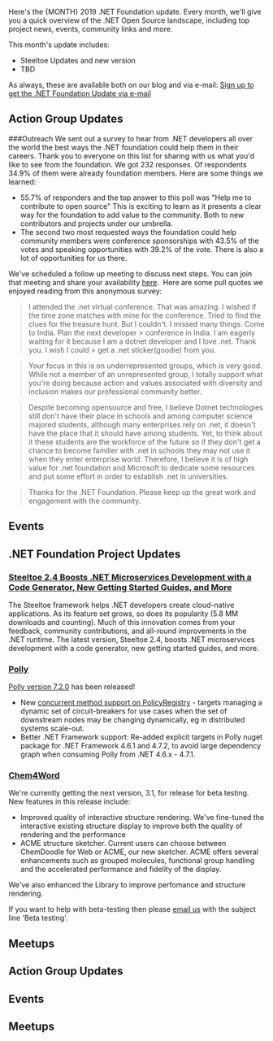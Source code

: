Here's the {MONTH} 2019 .NET Foundation update. Every month, we'll give you a quick overview of the .NET Open Source landscape, including top project news, events, community links and more.

This month's update includes:

* Steeltoe Updates and new version
* TBD

As always, these are available both on our blog and via e-mail: [Sign up to get the .NET Foundation Update via e-mail](http://eepurl.com/dhL_qb)

## Action Group Updates

###Outreach
We sent out a survey to hear from .NET developers all over the world the best ways the .NET foundation could help them in their careers. Thank you to everyone on this list for sharing with us what you'd like to see from the foundation. We got 232 responses. Of respondents 34.9% of them were already foundation members. 
Here are some things we learned:

- 55.7% of responders and the top answer to this poll was "Help me to contribute to open source" This is exciting to learn as it presents a clear way for the foundation to add value to the community. Both to new contributors and projects under our umbrella. 
- The second two most requested ways the foundation could help community members were conference sponsorships with 43.5% of the votes and speaking opportunities with 39.2% of the vote. There is also a lot of opportunities for us there. 

We've scheduled a follow up meeting to discuss next steps. You can join that meeting and share your availability [here](https://doodle.com/poll/kvbx842hs3megazk). 
Here are some pull quotes we enjoyed reading from this anonymous survey:

> I attended the .net virtual conference. That was amazing. I wished if the time zone matches with mine for the conference. 
> Tried to find the clues for the treasure hunt. But I couldn't. I missed many things. Come to India. Plan the next developer > conference in India. I am eagerly waiting for it because I am a dotnet developer and I love .net. Thank you. I wish I could > get a .net sticker(goodie) from you.

> Your focus in this is on underrepresented groups, which is very good. While not a member of an unrepresented group, I 
> totally support what you're doing because action and values associated with diversity and inclusion makes our professional 
> community better.

> Despite becoming opensource and free, I believe Dotnet technologies still don't have their place in schools and among 
> computer science majored students, although many enterprises rely on .net, it doesn't have the place that it should have 
> among students. Yet, to think about it these students are the workforce of the future so if they don't get a chance to 
> become familier with .net in schools they may not use it when they enter enterprise world. Therefore, I believe it is of 
> high value for .net foundation and Microsoft to dedicate some resources and put some effort in order to establish .net in 
> universities.

> Thanks for the .NET Foundation. Please keep up the great work and engagement with the community.


## Events

## .NET Foundation Project Updates

### [Steeltoe 2.4 Boosts .NET Microservices Development with a Code Generator, New Getting Started Guides, and More](https://content.pivotal.io/dotnet/steeltoe-2-4-boosts-dotnet-microservices-development)

The Steeltoe framework helps .NET developers create cloud-native applications. As its feature set grows, so does its popularity (5.8 MM downloads and counting). Much of this innovation comes from your feedback, community contributions, and all-round improvements in the .NET runtime. The latest version, Steeltoe 2.4, boosts .NET microservices development with a code generator, new getting started guides, and more.

### [Polly](https://github.com/App-vNext/Polly)

[Polly version 7.2.0](https://github.com/App-vNext/Polly/blob/master/CHANGELOG.md#720) has been released!  

+ New [concurrent method support on PolicyRegistry](https://github.com/App-vNext/Polly/wiki/PolicyRegistry#interfaces-and-further-syntax) - targets managing a dynamic set of circuit-breakers for use cases when the set of downstream nodes may be changing dynamically, eg in distributed systems scale-out.
+ Better .NET Framework support: Re-added explicit targets in Polly nuget package for .NET Framework 4.6.1 and 4.7.2, to avoid large dependency graph when consuming Polly from .NET 4.6.x - 4.7.1.

### [Chem4Word](https://www.chem4word.co.uk/)

We're currently getting the next version, 3.1, for release for beta testing.  New features in this release include:

- Improved quality of interactive structure rendering.  We've fine-tuned the interactive existing structure display to improve both the quality of rendering and the performance
- ACME structure sketcher.  Current users can choose between ChemDoodle for Web or ACME, our new sketcher.  ACME offers several enhancements such as grouped molecules, functional group handling and the accelerated performance and fidelity of the display.

We've also enhanced the Library to improve perfomance and structure rendering.

If you want to help with beta-testing then please [email us](mailto:info@chem4word.co.uk) with the subject line 'Beta testing'.


## Meetups

## Action Group Updates

## Events

## Meetups
